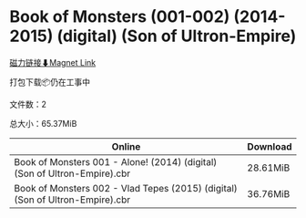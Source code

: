 # Book of Monsters (001-002) (2014-2015) (digital) (Son of Ultron-Empire)

[磁力链接⬇Magnet Link](magnet:?xt=urn:btih:034b1d904af644b4998c76246bf0c2009f6d7128&dn=Book%20of%20Monsters%20%28001-002%29%20%282014-2015%29%20%28digital%29%20%28Son%20of%20Ultron-Empire%29)

打包下载📦仍在工事中

文件数：2

总大小：65.37MiB

Online | Download
--- | ---
Book of Monsters 001 - Alone! (2014) (digital) (Son of Ultron-Empire).cbr | 28.61MiB
Book of Monsters 002 - Vlad Tepes (2015) (digital) (Son of Ultron-Empire).cbr | 36.76MiB